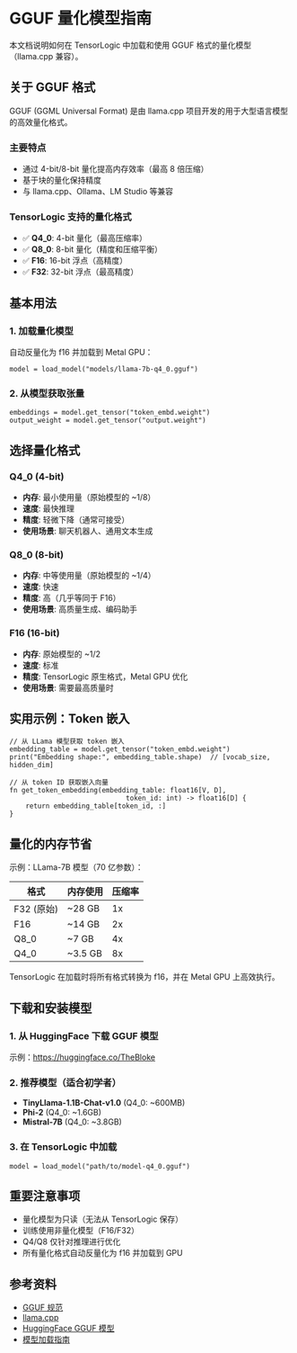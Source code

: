 # GGUF 量化模型指南

本文档说明如何在 TensorLogic 中加载和使用 GGUF 格式的量化模型（llama.cpp 兼容）。

## 关于 GGUF 格式

GGUF (GGML Universal Format) 是由 llama.cpp 项目开发的用于大型语言模型的高效量化格式。

### 主要特点

- 通过 4-bit/8-bit 量化提高内存效率（最高 8 倍压缩）
- 基于块的量化保持精度
- 与 llama.cpp、Ollama、LM Studio 等兼容

### TensorLogic 支持的量化格式

- ✅ **Q4_0**: 4-bit 量化（最高压缩率）
- ✅ **Q8_0**: 8-bit 量化（精度和压缩平衡）
- ✅ **F16**: 16-bit 浮点（高精度）
- ✅ **F32**: 32-bit 浮点（最高精度）

## 基本用法

### 1. 加载量化模型

自动反量化为 f16 并加载到 Metal GPU：

```tensorlogic
model = load_model("models/llama-7b-q4_0.gguf")
```

### 2. 从模型获取张量

```tensorlogic
embeddings = model.get_tensor("token_embd.weight")
output_weight = model.get_tensor("output.weight")
```

## 选择量化格式

### Q4_0 (4-bit)

- **内存**: 最小使用量（原始模型的 ~1/8）
- **速度**: 最快推理
- **精度**: 轻微下降（通常可接受）
- **使用场景**: 聊天机器人、通用文本生成

### Q8_0 (8-bit)

- **内存**: 中等使用量（原始模型的 ~1/4）
- **速度**: 快速
- **精度**: 高（几乎等同于 F16）
- **使用场景**: 高质量生成、编码助手

### F16 (16-bit)

- **内存**: 原始模型的 ~1/2
- **速度**: 标准
- **精度**: TensorLogic 原生格式，Metal GPU 优化
- **使用场景**: 需要最高质量时

## 实用示例：Token 嵌入

```tensorlogic
// 从 LLama 模型获取 token 嵌入
embedding_table = model.get_tensor("token_embd.weight")
print("Embedding shape:", embedding_table.shape)  // [vocab_size, hidden_dim]

// 从 token ID 获取嵌入向量
fn get_token_embedding(embedding_table: float16[V, D],
                             token_id: int) -> float16[D] {
    return embedding_table[token_id, :]
}
```

## 量化的内存节省

示例：LLama-7B 模型（70 亿参数）：

| 格式       | 内存使用 | 压缩率 |
|-----------|---------|--------|
| F32 (原始) | ~28 GB  | 1x     |
| F16       | ~14 GB  | 2x     |
| Q8_0      | ~7 GB   | 4x     |
| Q4_0      | ~3.5 GB | 8x     |

TensorLogic 在加载时将所有格式转换为 f16，并在 Metal GPU 上高效执行。

## 下载和安装模型

### 1. 从 HuggingFace 下载 GGUF 模型

示例：https://huggingface.co/TheBloke

### 2. 推荐模型（适合初学者）

- **TinyLlama-1.1B-Chat-v1.0** (Q4_0: ~600MB)
- **Phi-2** (Q4_0: ~1.6GB)
- **Mistral-7B** (Q4_0: ~3.8GB)

### 3. 在 TensorLogic 中加载

```tensorlogic
model = load_model("path/to/model-q4_0.gguf")
```

## 重要注意事项

- 量化模型为只读（无法从 TensorLogic 保存）
- 训练使用非量化模型（F16/F32）
- Q4/Q8 仅针对推理进行优化
- 所有量化格式自动反量化为 f16 并加载到 GPU

## 参考资料

- [GGUF 规范](https://github.com/ggerganov/ggml/blob/master/docs/gguf.md)
- [llama.cpp](https://github.com/ggerganov/llama.cpp)
- [HuggingFace GGUF 模型](https://huggingface.co/TheBloke)
- [模型加载指南](model_loading.md)
